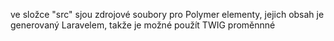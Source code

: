 ve složce "src" sjou zdrojové soubory pro Polymer elementy, jejich obsah je generovaný Laravelem, takže je možné použít TWIG proměnnné
